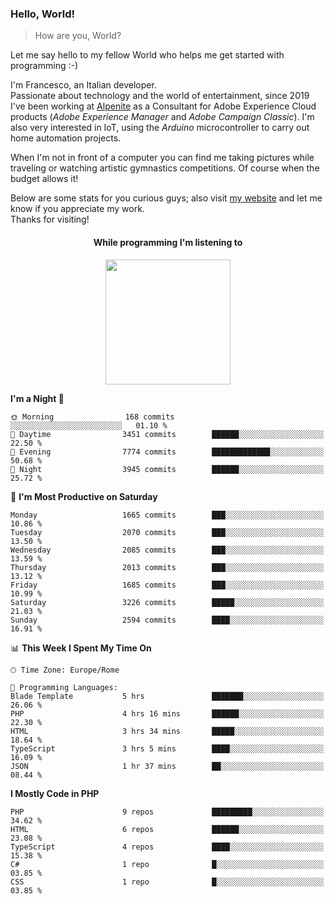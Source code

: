 ### Hello, World!

> How are you, World?

Let me say hello to my fellow World who helps me get started with programming :-)

I'm Francesco, an Italian developer.  
Passionate about technology and the world of entertainment, since 2019 I've been working at [Alpenite](https://www.alpenite.com) as a Consultant for Adobe Experience Cloud products (*Adobe Experience Manager* and *Adobe Campaign Classic*). I'm also very interested in IoT, using the *Arduino* microcontroller to carry out home automation projects.

When I'm not in front of a computer you can find me taking pictures while traveling or watching artistic gymnastics competitions. Of course when the budget allows it!

Below are some stats for you curious guys; also visit [my website](https://www.francescorega.eu) and let me know if you appreciate my work.  
Thanks for visiting!

<div align="center">
  <h4>While programming I'm listening to</h4>
  <a href="https://apps.francescorega.eu/now-playing/11147232609" target="_blank"><img src="https://apps.francescorega.eu/now-playing/11147232609" width="200"></a>
</div>

<!--START_SECTION:waka-->
**I'm a Night 🦉** 

```text
🌞 Morning                168 commits         ░░░░░░░░░░░░░░░░░░░░░░░░░   01.10 % 
🌆 Daytime                3451 commits        ██████░░░░░░░░░░░░░░░░░░░   22.50 % 
🌃 Evening                7774 commits        █████████████░░░░░░░░░░░░   50.68 % 
🌙 Night                  3945 commits        ██████░░░░░░░░░░░░░░░░░░░   25.72 % 
```
📅 **I'm Most Productive on Saturday** 

```text
Monday                   1665 commits        ███░░░░░░░░░░░░░░░░░░░░░░   10.86 % 
Tuesday                  2070 commits        ███░░░░░░░░░░░░░░░░░░░░░░   13.50 % 
Wednesday                2085 commits        ███░░░░░░░░░░░░░░░░░░░░░░   13.59 % 
Thursday                 2013 commits        ███░░░░░░░░░░░░░░░░░░░░░░   13.12 % 
Friday                   1685 commits        ███░░░░░░░░░░░░░░░░░░░░░░   10.99 % 
Saturday                 3226 commits        █████░░░░░░░░░░░░░░░░░░░░   21.03 % 
Sunday                   2594 commits        ████░░░░░░░░░░░░░░░░░░░░░   16.91 % 
```


📊 **This Week I Spent My Time On** 

```text
🕑︎ Time Zone: Europe/Rome

💬 Programming Languages: 
Blade Template           5 hrs               ███████░░░░░░░░░░░░░░░░░░   26.06 % 
PHP                      4 hrs 16 mins       ██████░░░░░░░░░░░░░░░░░░░   22.30 % 
HTML                     3 hrs 34 mins       █████░░░░░░░░░░░░░░░░░░░░   18.64 % 
TypeScript               3 hrs 5 mins        ████░░░░░░░░░░░░░░░░░░░░░   16.09 % 
JSON                     1 hr 37 mins        ██░░░░░░░░░░░░░░░░░░░░░░░   08.44 % 
```

**I Mostly Code in PHP** 

```text
PHP                      9 repos             █████████░░░░░░░░░░░░░░░░   34.62 % 
HTML                     6 repos             ██████░░░░░░░░░░░░░░░░░░░   23.08 % 
TypeScript               4 repos             ████░░░░░░░░░░░░░░░░░░░░░   15.38 % 
C#                       1 repo              █░░░░░░░░░░░░░░░░░░░░░░░░   03.85 % 
CSS                      1 repo              █░░░░░░░░░░░░░░░░░░░░░░░░   03.85 % 
```




<!--END_SECTION:waka-->
